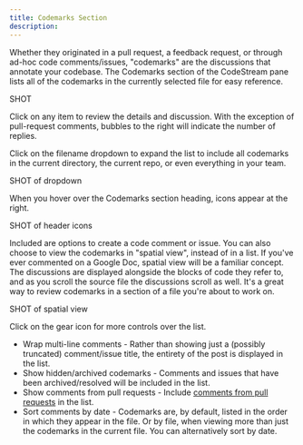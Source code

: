 ```yaml
---
title: Codemarks Section
description: 
---
```


Whether they originated in a pull request, a feedback request, or through ad-hoc
code comments/issues, "codemarks" are the discussions that annotate your
codebase. The Codemarks section of the CodeStream pane lists all of the
codemarks in the currently selected file for easy reference.

SHOT

Click on any item to review the details and discussion. With the exception of
pull-request comments, bubbles to the right will indicate the number of replies.

Click on the filename dropdown to expand the list to include all codemarks in
the current directory, the current repo, or even everything in your team.

SHOT of dropdown

When you hover over the Codemarks section heading, icons appear at the right.

SHOT of header icons

Included are options to create a code comment or issue. You can also choose to
view the codemarks in "spatial view", instead of in a list. If you've ever
commented on a Google Doc, spatial view will be a familiar concept. The
discussions are displayed alongside the blocks of code they refer to, and as you
scroll the source file the discussions scroll as well. It's a great way to
review codemarks in a section of a file you're about to work on.

SHOT of spatial view

Click on the gear icon for more controls over the list.

* Wrap multi-line comments - Rather than showing just a (possibly truncated)
  comment/issue title, the entirety of the post is displayed in the list.
* Show hidden/archived codemarks - Comments and issues that have been
  archived/resolved will be included in the list.
* Show comments from pull requests - Include [comments from pull
  requests](pr-integrations) in the list.
* Sort comments by date - Codemarks are, by default, listed in the order in
  which they appear in the file. Or by file, when viewing more than just the
  codemarks in the current file. You can alternatively sort by date. 